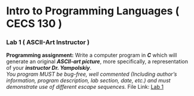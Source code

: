 # Intro to Programming Languages ( CECS 130 )

### Lab 1 ( ASCII-Art Instructor )
**Programming assignment:** Write a computer program in ***C*** which will generate an
original ***ASCII-art picture***, more specifically, a representation of your ***instructor Dr.
Yampolskiy***. \
*You program MUST be bug-free, well commented (Including author’s
information, program description, lab section, date, etc.) and must demonstrate use of
different escape sequences.*
File Link: [Lab 1](../CECS%20130%20-%20Lab%20#1.c)
